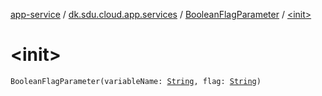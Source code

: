 [app-service](../../index.md) / [dk.sdu.cloud.app.services](../index.md) / [BooleanFlagParameter](index.md) / [&lt;init&gt;](./-init-.md)

# &lt;init&gt;

`BooleanFlagParameter(variableName: `[`String`](https://kotlinlang.org/api/latest/jvm/stdlib/kotlin/-string/index.html)`, flag: `[`String`](https://kotlinlang.org/api/latest/jvm/stdlib/kotlin/-string/index.html)`)`